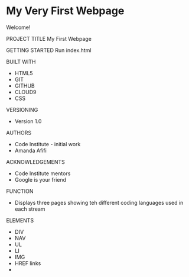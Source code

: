 # My Very First Webpage
Welcome!

PROJECT TITLE
My First Webpage

GETTING STARTED
Run index.html

BUILT WITH
- HTML5
- GIT
- GITHUB
- CLOUD9
- CSS

VERSIONING
- Version 1.0

AUTHORS
- Code Institute - initial work
- Amanda Afifi

ACKNOWLEDGEMENTS
- Code Institute mentors
- Google is your friend

FUNCTION
 - Displays three pages showing teh different coding languages used in each stream

ELEMENTS
- DIV
- NAV
- UL
- LI
- IMG
- HREF links
 - 
 


